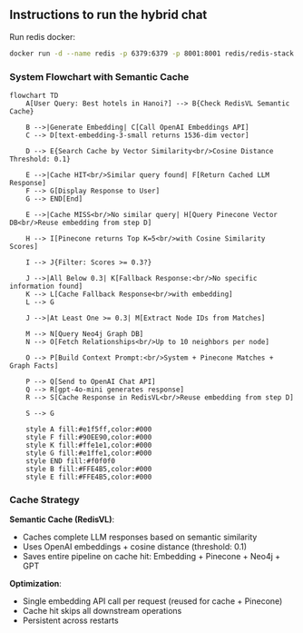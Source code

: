 ## Instructions to run the hybrid chat

Run redis docker:
```bash
docker run -d --name redis -p 6379:6379 -p 8001:8001 redis/redis-stack:latest
```

### System Flowchart with Semantic Cache

```mermaid
flowchart TD
    A[User Query: Best hotels in Hanoi?] --> B{Check RedisVL Semantic Cache}

    B -->|Generate Embedding| C[Call OpenAI Embeddings API]
    C --> D[text-embedding-3-small returns 1536-dim vector]

    D --> E{Search Cache by Vector Similarity<br/>Cosine Distance Threshold: 0.1}

    E -->|Cache HIT<br/>Similar query found| F[Return Cached LLM Response]
    F --> G[Display Response to User]
    G --> END[End]

    E -->|Cache MISS<br/>No similar query| H[Query Pinecone Vector DB<br/>Reuse embedding from step D]

    H --> I[Pinecone returns Top K=5<br/>with Cosine Similarity Scores]

    I --> J{Filter: Scores >= 0.3?}

    J -->|All Below 0.3| K[Fallback Response:<br/>No specific information found]
    K --> L[Cache Fallback Response<br/>with embedding]
    L --> G

    J -->|At Least One >= 0.3| M[Extract Node IDs from Matches]

    M --> N[Query Neo4j Graph DB]
    N --> O[Fetch Relationships<br/>Up to 10 neighbors per node]

    O --> P[Build Context Prompt:<br/>System + Pinecone Matches + Graph Facts]

    P --> Q[Send to OpenAI Chat API]
    Q --> R[gpt-4o-mini generates response]
    R --> S[Cache Response in RedisVL<br/>Reuse embedding from step D]

    S --> G

    style A fill:#e1f5ff,color:#000
    style F fill:#90EE90,color:#000
    style K fill:#ffe1e1,color:#000
    style G fill:#e1ffe1,color:#000
    style END fill:#f0f0f0
    style B fill:#FFE4B5,color:#000
    style E fill:#FFE4B5,color:#000
```

### Cache Strategy

**Semantic Cache (RedisVL)**:
- Caches complete LLM responses based on semantic similarity
- Uses OpenAI embeddings + cosine distance (threshold: 0.1)
- Saves entire pipeline on cache hit: Embedding + Pinecone + Neo4j + GPT

**Optimization**:
- Single embedding API call per request (reused for cache + Pinecone)
- Cache hit skips all downstream operations
- Persistent across restarts
